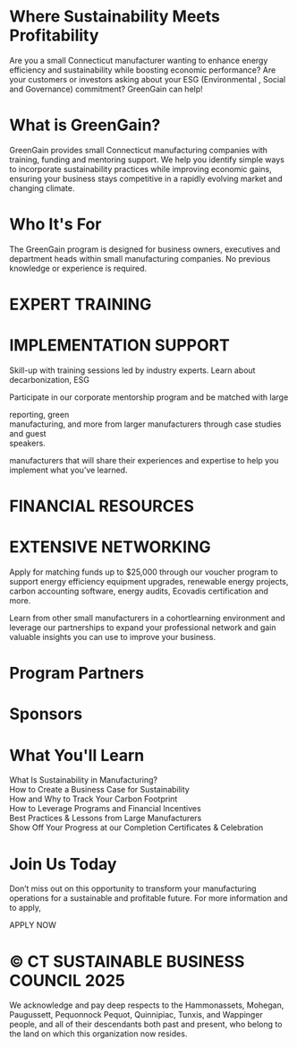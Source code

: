 # Where Sustainability Meets Profitability  

Are you a small Connecticut manufacturer wanting to enhance energy efficiency and sustainability while boosting economic performance? Are your customers or investors asking about your ESG (Environmental , Social and Governance) commitment? GreenGain can help!  

# What is GreenGain?  

GreenGain provides small Connecticut manufacturing companies with training, funding and mentoring support. We help you identify simple ways to incorporate sustainability practices while improving economic gains, ensuring your business stays competitive in a rapidly evolving market and changing climate.  

# Who It's For  

The GreenGain program is designed for business owners, executives and department heads within small manufacturing companies. No previous knowledge or experience is required.  

# EXPERT TRAINING  

# IMPLEMENTATION SUPPORT  

Skill-up with training sessions led by industry experts. Learn about decarbonization, ESG  

Participate in our corporate mentorship program and be matched with large  

reporting, green   
manufacturing, and more from larger manufacturers through case studies and guest   
speakers.  

manufacturers that will share their experiences and expertise to help you implement what you’ve learned.  

# FINANCIAL RESOURCES  

# EXTENSIVE NETWORKING  

Apply for matching funds up to \$25,000 through our voucher program to support energy efficiency equipment upgrades, renewable energy projects, carbon accounting software, energy audits, Ecovadis certification and more.  

Learn from other small manufacturers in a cohortlearning environment and leverage our partnerships to expand your professional network and gain valuable insights you can use to improve your business.  

# Program Partners  

# Sponsors  

# What You'll Learn  

What Is Sustainability in Manufacturing?   
How to Create a Business Case for Sustainability   
How and Why to Track Your Carbon Footprint   
How to Leverage Programs and Financial Incentives   
Best Practices & Lessons from Large Manufacturers   
Show Off Your Progress at our Completion Certificates & Celebration  

# Join Us Today  

Don’t miss out on this opportunity to transform your manufacturing operations for a sustainable and profitable future. For more information and to apply,  

APPLY NOW  

# © CT SUSTAINABLE BUSINESS COUNCIL 2025  

We acknowledge and pay deep respects to the Hammonassets, Mohegan, Paugussett, Pequonnock Pequot, Quinnipiac, Tunxis, and Wappinger people, and all of their descendants both past and present, who belong to the land on which this organization now resides.  